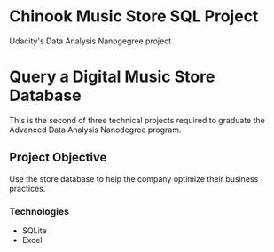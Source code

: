 # Chinook Music Store SQL Project
Udacity's Data Analysis Nanogegree project

# Query a Digital Music Store Database
This is the second of three technical projects required to graduate the Advanced Data Analysis Nanodegree program.

## Project Objective
Use the store database to help the company optimize their business practices.

### Technologies
* SQLite
* Excel
